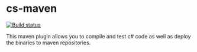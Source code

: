 # cs-maven

[![Build status](https://travis-ci.org/miracelwhipp/cs-maven.svg?branch=master)](https://travis-ci.org/miracelwhipp/cs-maven)

This maven plugin allows you to compile and test c# code as well as deploy the binaries to maven repositories.
